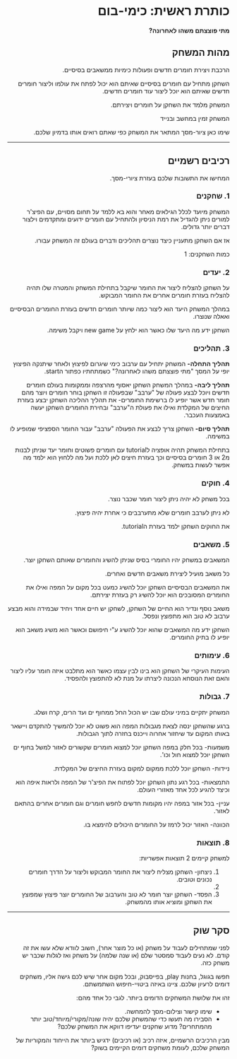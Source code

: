 <div dir='rtl' lang='he'>

# כותרת ראשית: כימי-בום

**מתי פוצצתם משהו לאחרונה?**

## מהות המשחק

הרכבת ויצירת חומרים חדשים ופעולות כימיות ממשאבים בסיסיים.

השחקן מתחיל עם חומרים בסיסיים שאיתם הוא יכול לפתח את עולמו וליצור חומרים חדשים שאיתם הוא יוכל ליצור עוד חומרים חדשים.

המשחק מלמד את השחקן על חומרים ויצירתם.

המשחק זמין במחשב ובנייד


שימו כאן ציור-מסך המתאר את המשחק כפי שאתם רואים אותו בדמיון שלכם.

---


## רכיבים רשמיים

המחישו את התשובות שלכם בעזרת ציורי-מסך.

### 1. שחקנים

המשחק מיועד לכלל הגילאים מאחר והוא בא ללמד על תחום מסויים, עם הפיצ'ר למורים ניתן להגדיל את רמת הניסיון ולהתחיל עם חומרים ידועים ומתקדמים וילצור דברים יותר גדולים.

אז אם השחקן מתעניין כיצד נוצרים תהליכים ודברים בעולם זה המשחק עבורו.

כמות השחקנים: 1


### 2. יעדים

על השחקן להצליח ליצור את החומר שיקבל בתחילת המשחק והמטרה שלו תהיה להצליח בעזרת  חומרים אחרים את החומר המבוקש.

במהלך המשחק היעד הוא ליצור כמה שיותר חומרים חדשים בעזרת החומרים הבסיסיים ואאלה שנוצרו.

השחקן ידע מה היעד שלו כאשר הוא ילחץ על new game ויקבל משימה.


### 3. תהליכים

**תהליך התחלה-** המשחק יתחיל עם ערבוב כימי שיגרום לפיצוץ ולאחר שיתנקה הפיצוץ יופי על המסך "מתי פוצצתם משהו לאחרונה?" כשמתחתיו כפתור הstart.

**תהליך ליבה-** במהלך המשחק השחקן יאסוף מהרצפה וממקומות בעולם חומרים חדשים ויוכל לבצע פעולה של "ערבב" שבפעולה זו השחקן בוחר חומרים ויוצר מהם חומר חדש אשר יופיע לו ברשימת החומרים- את תהליך ההליכה השחקן יבצע בעזרת החיצים של המקלדת ואילו את פעולת ה"ערבב" ובחירת החומרים השחקן יעשה באמצעות העכבר.

**תהליך סיום-** השחקן צריך לבצע את הפעולה "ערבב" עבור החומר הספציפי שמופיע לו במשימה.

בתחילת המשחק תהיה אופציה לtutorial עם חומרים פשוטים וחומר יעד שניתן לבנות מ2 או 3 חומרים בסיסיים וכך בעזרת חיצים לאן ללכת ועל מה ללחוץ הוא ילמד מה אפשר לעשות במשחק.


### 4. חוקים

בכל משחק לא יהיה ניתן ליצור חומר שכבר נוצר.

לא ניתן לערבב חומרים שלא מתערבבים כי אחרת יהיה פיצוץ.

את החוקים השחקן ילמד בעזרת הtutorial.


### 5. משאבים

המשאבים במשחק יהיו החומרי בסיס שניתן להשיג והחומרים שאותם השחקן יוצר.

כל משאב מועיל ליצירת משאבים חדשים ואחרים.

את המשאבים הבסיסיים השחקן יוכל להשיג כמעט בכל מקום על המפה ואילו את החומרים המסובכים הוא יוכל להשיג רק בעזרת יצירתם.

משאב נוסף ונדיר הוא החיים של השחקן, לשחקן יש חיים אחד ויחיד שבמידה והוא מבצע ערבוב לא טוב הוא מתפוצץ ונפסל.

השחקן ידע מה המשאבים שהוא יוכל להשיג ע"י חיפושם וכאשר הוא משיג משאב הוא יופיע לו בתיק החומרים.


### 6. עימותים

העימות העיקרי של השחקן הוא בינו לבין עצמו כאשר הוא מתלבט איזה חומר עליו ליצור והאם זאת הנוסחא הנכונה ליצרתו על מנת לא להתפוצץ ולהפסיד.


### 7. גבולות

המשחק יתקיים במיני עולם שבו יש הכול החל ממחוף ים ועד הרים, קרח ושלג.

ברגע שהשחקן ינסה לצאת מגבולות המפה הוא פשוט לא יוכל להמשיך להתקדם ויישאר באותו המקום עד שיחזור אחרוה וייכנס בחזרה לתוך הגבולות.

משמעות- בכל חלק במפה השחקן יוכל למצוא חומרים שקשורים לאזור למשל בחוף ים השחקן יוכל למצוא חול וכו'.

ניידות- השחקן יוכל ללכת ממקום למקום בעזרת החיצים של המקלדת.

התמצאות- בכל רגע נתון השחקן יוכל לפתוח את הפיצ'ר של המפה ולראות איפה הוא וכיצד להגיע לכל אחד מאזורי העולם.

עניין- בכל אזור במפה יהיו מקומות חדשים לחפש חומרים וגם חומרים אחרים בהתאם לאזור.

הכוונה- האזור יכול לרמז על החומרים היכולים להימצא בו.


### 8. תוצאות

למשחק קיימים 2 תוצאות אפשריות:

1. ניצחון- השחקן מצליח ליצור את החומר המבוקש וליצור על הדרך חומרים נכונים וטובים.
2. 
3. הפסד- השחקן יוצר חומר לא טוב והערבוב של החומרים יוצר פיצוץ שמפוצץ את השחקן ומוציא אותו מהמשחק.


---

## סקר שוק


לפני שמתחילים לעבוד על משחק (או כל מוצר אחר), חשוב לוודא שלא עשו את זה קודם. לא נעים לעבוד סמסטר שלם (או שנה שלמה) על משחק ואז לגלות שכבר יש משחק כזה. 

חפשו בגוגל, בחנות play, בפייסבוק, ובכל מקום אחר שיש לכם גישה אליו, משחקים דומים לרעיון שלכם. ציינו באיזה ביטויי-חיפוש השתמשתם.

זהו את שלושת המשחקים הדומים ביותר. לגבי כל אחד מהם:

* שימו קישור וצילום-מסך להמחשה.
* הסבירו מה תעשו כדי שהמשחק שלכם יהיה שונה/מקורי/מיוחד/טוב יותר מהמתחרים?  מדוע שחקנים יעדיפו דווקא את המשחק שלכם?

מבין הרכיבים הרשמיים, 
איזה רכיב (או רכיבים) ידגיש ביותר את הייחוד והמקוריות של המשחק שלכם, לעומת משחקים דומים הקיימים בשוק?


</div>
